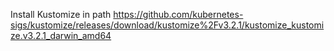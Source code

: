 

Install Kustomize in path
https://github.com/kubernetes-sigs/kustomize/releases/download/kustomize%2Fv3.2.1/kustomize_kustomize.v3.2.1_darwin_amd64

